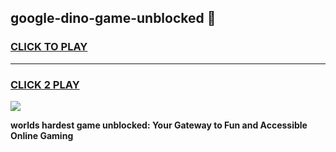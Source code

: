 
## google-dino-game-unblocked 👋
<h3>
<a href="https://premium.freeplayer.one?title=google-dino-game-unblocked&ref=14F">CLICK TO PLAY</a></h3>
<hr>

<h3>
<a href="https://premium.freeplayer.one?title=google-dino-game-unblocked&ref=14F">CLICK 2 PLAY</a>
  
</h3>

<a href="https://premium.freeplayer.one?title=google-dino-game-unblocked&ref=12F/"><img src="https://clearcache.store/games.png"></a>


**worlds hardest game unblocked: Your Gateway to Fun and Accessible Online Gaming**
